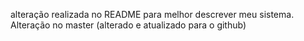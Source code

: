 alteração realizada no README para melhor descrever meu sistema.
Alteração no master
(alterado e atualizado para o github)